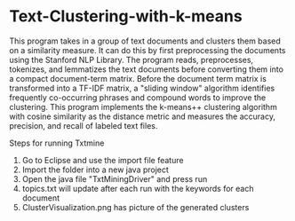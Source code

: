 # Text-Clustering-with-k-means

This program takes in a group of text documents and clusters them based on a similarity measure. It can do this by first preprocessing the documents using the Stanford NLP Library. The program reads, preprocesses, tokenizes, and lemmatizes the text documents before converting them into a compact document-term matrix. Before the document term matrix is transformed into a TF-IDF matrix, a "sliding window" algorithm identifies frequently co-occurring phrases and compound words to improve the clustering. This program implements the k-means++ clustering algorithm with cosine similarity as the distance metric and measures the accuracy, precision, and recall of labeled text files.


Steps for running Txtmine

1) Go to Eclipse and use the import file feature
2) Import the folder into a new java project
3) Open the java file "TxtMiningDriver" and press run
4) topics.txt will update after each run with the keywords for each document
5) ClusterVisualization.png has picture of the generated clusters
